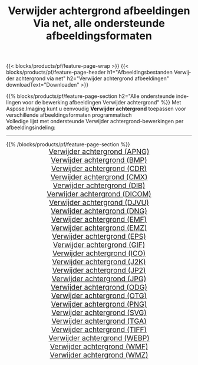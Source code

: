 ﻿---
title: Verwijder achtergrond afbeeldingen Via net, alle ondersteunde afbeeldingsformaten 
weight: 3920
url: /nl/net/remove-background 
lang: nl
langdirlevel: 2
locales: zh-hans,ja,it,ru,de,es,fr,nl,id,lt,pl,pt,vi,tr,ko,zh-hant,ar,hi,th,sv,cs,uk,he
description: Met behulp van Aspose.Imaging kunt u eenvoudig Verwijder achtergrond afbeeldingen maken via net
---

{{< blocks/products/pf/feature-page-wrap >}}
{{< blocks/products/pf/feature-page-header h1="Afbeeldingsbestanden Verwijder achtergrond via net" h2="Verwijder achtergrond afbeeldingen" downloadText="Downloaden" >}}


{{% blocks/products/pf/feature-page-section  h2="Alle ondersteunde indelingen voor de bewerking afbeeldingen Verwijder achtergrond" %}}
Met Aspose.Imaging kunt u eenvoudig **Verwijder achtergrond** toepassen voor verschillende afbeeldingsformaten programmatisch
<br/>
Volledige lijst met ondersteunde Verwijder achtergrond-bewerkingen per afbeeldingsindeling:
<hr/>
{{% /blocks/products/pf/feature-page-section %}}
<div class="container-fluid productfamilypage bg-gray">
    <div class="convertypes bg-gray agp-content section">
        <div class="container">
		<div class="row other-converters" style="gap: 10px;font-size: 19px;text-align:center;">
		    <div class='col-md-2 other-converter remove-lp remove-rp'><a href="/imaging/nl/net/remove-background/apng" style="padding:15px;">Verwijder achtergrond (APNG)</a></div><div class='col-md-2 other-converter remove-lp remove-rp'><a href="/imaging/nl/net/remove-background/bmp" style="padding:15px;">Verwijder achtergrond (BMP)</a></div><div class='col-md-2 other-converter remove-lp remove-rp'><a href="/imaging/nl/net/remove-background/cdr" style="padding:15px;">Verwijder achtergrond (CDR)</a></div><div class='col-md-2 other-converter remove-lp remove-rp'><a href="/imaging/nl/net/remove-background/cmx" style="padding:15px;">Verwijder achtergrond (CMX)</a></div><div class='col-md-2 other-converter remove-lp remove-rp'><a href="/imaging/nl/net/remove-background/dib" style="padding:15px;">Verwijder achtergrond (DIB)</a></div><div class='col-md-2 other-converter remove-lp remove-rp'><a href="/imaging/nl/net/remove-background/dicom" style="padding:15px;">Verwijder achtergrond (DICOM)</a></div><div class='col-md-2 other-converter remove-lp remove-rp'><a href="/imaging/nl/net/remove-background/djvu" style="padding:15px;">Verwijder achtergrond (DJVU)</a></div><div class='col-md-2 other-converter remove-lp remove-rp'><a href="/imaging/nl/net/remove-background/dng" style="padding:15px;">Verwijder achtergrond (DNG)</a></div><div class='col-md-2 other-converter remove-lp remove-rp'><a href="/imaging/nl/net/remove-background/emf" style="padding:15px;">Verwijder achtergrond (EMF)</a></div><div class='col-md-2 other-converter remove-lp remove-rp'><a href="/imaging/nl/net/remove-background/emz" style="padding:15px;">Verwijder achtergrond (EMZ)</a></div><div class='col-md-2 other-converter remove-lp remove-rp'><a href="/imaging/nl/net/remove-background/eps" style="padding:15px;">Verwijder achtergrond (EPS)</a></div><div class='col-md-2 other-converter remove-lp remove-rp'><a href="/imaging/nl/net/remove-background/gif" style="padding:15px;">Verwijder achtergrond (GIF)</a></div><div class='col-md-2 other-converter remove-lp remove-rp'><a href="/imaging/nl/net/remove-background/ico" style="padding:15px;">Verwijder achtergrond (ICO)</a></div><div class='col-md-2 other-converter remove-lp remove-rp'><a href="/imaging/nl/net/remove-background/j2k" style="padding:15px;">Verwijder achtergrond (J2K)</a></div><div class='col-md-2 other-converter remove-lp remove-rp'><a href="/imaging/nl/net/remove-background/jp2" style="padding:15px;">Verwijder achtergrond (JP2)</a></div><div class='col-md-2 other-converter remove-lp remove-rp'><a href="/imaging/nl/net/remove-background/jpg" style="padding:15px;">Verwijder achtergrond (JPG)</a></div><div class='col-md-2 other-converter remove-lp remove-rp'><a href="/imaging/nl/net/remove-background/odg" style="padding:15px;">Verwijder achtergrond (ODG)</a></div><div class='col-md-2 other-converter remove-lp remove-rp'><a href="/imaging/nl/net/remove-background/otg" style="padding:15px;">Verwijder achtergrond (OTG)</a></div><div class='col-md-2 other-converter remove-lp remove-rp'><a href="/imaging/nl/net/remove-background/png" style="padding:15px;">Verwijder achtergrond (PNG)</a></div><div class='col-md-2 other-converter remove-lp remove-rp'><a href="/imaging/nl/net/remove-background/svg" style="padding:15px;">Verwijder achtergrond (SVG)</a></div><div class='col-md-2 other-converter remove-lp remove-rp'><a href="/imaging/nl/net/remove-background/tga" style="padding:15px;">Verwijder achtergrond (TGA)</a></div><div class='col-md-2 other-converter remove-lp remove-rp'><a href="/imaging/nl/net/remove-background/tiff" style="padding:15px;">Verwijder achtergrond (TIFF)</a></div><div class='col-md-2 other-converter remove-lp remove-rp'><a href="/imaging/nl/net/remove-background/webp" style="padding:15px;">Verwijder achtergrond (WEBP)</a></div><div class='col-md-2 other-converter remove-lp remove-rp'><a href="/imaging/nl/net/remove-background/wmf" style="padding:15px;">Verwijder achtergrond (WMF)</a></div><div class='col-md-2 other-converter remove-lp remove-rp'><a href="/imaging/nl/net/remove-background/wmz" style="padding:15px;">Verwijder achtergrond (WMZ)</a></div>
                </div>
        </div>
    </div>
</div>
<br/>
